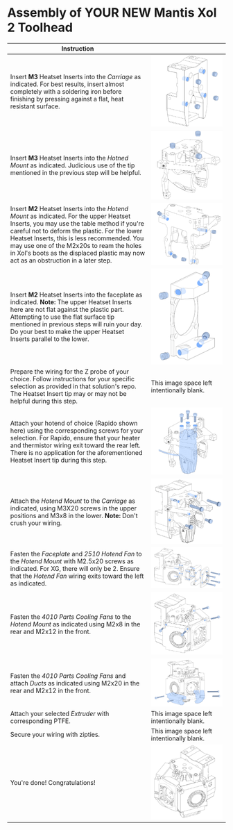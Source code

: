 # Assembly of YOUR NEW Mantis Xol 2 Toolhead

| Instruction |   |
| ------------ | ------------ |
| Insert **M3** Heatset Inserts into the *Carriage* as indicated. For best results, insert almost completely with a soldering iron before finishing by pressing against a flat, heat resistant surface. |  ![Carriage M3 Heatsets](/Images/Assembly/carriagem3heatset.png "Carriage M3 Heatsets") |
| Insert **M3** Heatset Inserts into the *Hotned Mount* as indicated. Judicious use of the tip mentioned in the previous step will be helpful. | ![Hotend Mount M3 Heatsets](/Images/Assembly/hotendmountm3heatset.png "Hotend Mount M3 Heatsets")  |
| Insert **M2** Heatset Inserts into the *Hotend Mount* as indicated. For the upper Heatset Inserts, you may use the table method if you're careful not to deform the plastic. For the lower Heatset Inserts, this is less recommended. You may use one of the M2x20s to ream the holes in Xol's boots as the displaced plastic may now act as an obstruction in a later step. |  ![Hotend Mount M2 Heatsets](/Images/Assembly/hotendmountm2heatset.png "Hotend Mount M2 Heatsets")  |
| Insert **M2** Heatset Inserts into the faceplate as indicated. **Note:** The upper Heatset Inserts here are not flat against the plastic part. Attempting to use the flat surface tip mentioned in previous steps will ruin your day. Do your best to make the upper Heatset Inserts parallel to the lower. |  ![Front Plate M2 Heatsets](/Images/Assembly/frontplatem2heatsets.png "Front Plate M2 Heatsets")  |
| Prepare the wiring for the Z probe of your choice. Follow instructions for your specific selection as provided in that solution's repo. The Heatset Insert tip may or may not be helpful during this step. | This image space left intentionally blank.  |
| Attach your hotend of choice (Rapido shown here) using the corresponding screws for your selection. For Rapido, ensure that your heater and thermistor wiring exit toward the rear left. There is no application for the aforementioned Heatset Insert tip during this step. |  ![Hotend Install](/Images/Assembly/hotendinstall.png "Hotend Install") |
| Attach the *Hotend Mount* to the *Carriage* as indicated, using M3X20 screws in the upper positions and M3x8 in the lower. **Note:** Don't crush your wiring. | ![Hotend Mount to Carriage](/Images/Assembly/hotendmounttocarriage.png "Hotend Mount to Carriage")  |
| Fasten the *Faceplate* and *2510 Hotend Fan* to the *Hotend Mount* with M2.5x20 screws as indicated. For XG, there will only be 2. Ensure that the *Hotend Fan* wiring exits toward the left as indicated. |   ![Front Plate Assembly](/Images/Assembly/frontplateassembly.png "Front Plate Assembly") |
| Fasten the *4010 Parts Cooling Fans* to the *Hotend Mount* as indicated using M2x8 in the rear and M2x12 in the front.  |   ![Top Blower Screws](/Images/Assembly/topblowerscrews.png "Top Blower Screws")  |
| Fasten the *4010 Parts Cooling Fans* and attach *Ducts* as indicated using M2x20 in the rear and M2x12 in the front.  |   ![Bottom Blower Screws and Duct Install](/Images/Assembly/ductinstall.png "Bottom Blower Screws and Duct Install")  |
| Attach your selected *Extruder* with corresponding PTFE.  | This image space left intentionally blank.  |
| Secure your wiring with zipties.  | This image space left intentionally blank.  |
| You're done! Congratulations!  |  ![45 Degree Preview](/Images/Assembly/45degreeview1.png "45 Degree Preview") |